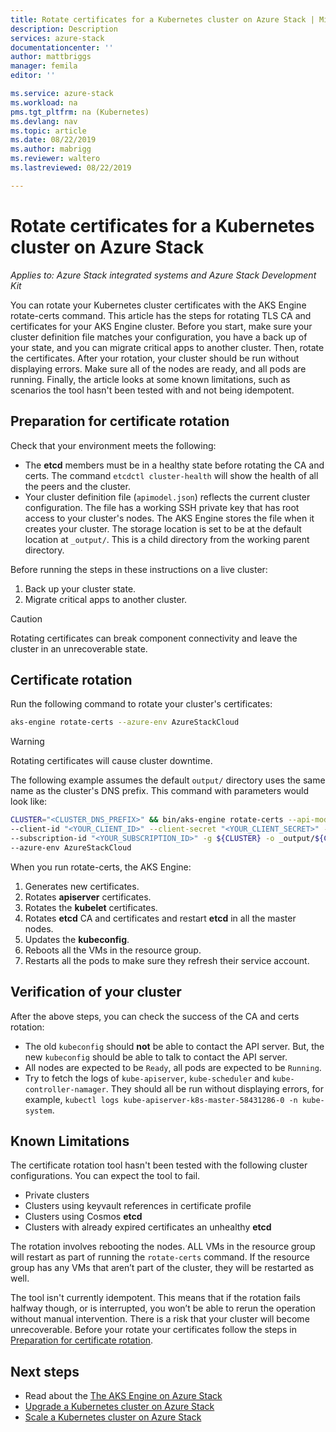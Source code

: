 ```yaml
---
title: Rotate certificates for a Kubernetes cluster on Azure Stack | Microsoft Docs
description: Description
services: azure-stack
documentationcenter: ''
author: mattbriggs
manager: femila
editor: ''

ms.service: azure-stack
ms.workload: na
pms.tgt_pltfrm: na (Kubernetes)
ms.devlang: nav
ms.topic: article
ms.date: 08/22/2019
ms.author: mabrigg
ms.reviewer: waltero
ms.lastreviewed: 08/22/2019

---
```


# Rotate certificates for a Kubernetes cluster on Azure Stack

*Applies to: Azure Stack integrated systems and Azure Stack Development Kit*

You can rotate your Kubernetes cluster certificates with the AKS Engine rotate-certs command. This article has the steps for rotating TLS CA and certificates for your AKS Engine cluster. Before you start, make sure your cluster definition file matches your configuration, you have a back up of your state, and you can migrate critical apps to another cluster. Then, rotate the certificates. After your rotation, your cluster should be run without displaying errors. Make sure all of the nodes are ready, and all pods are running. Finally, the article looks at some known limitations, such as scenarios the tool hasn't been tested with and not being idempotent.

## Preparation for certificate rotation

Check that your environment meets the following:

- The **etcd** members must be in a healthy state before rotating the CA and certs. The command `etcdctl cluster-health` will show the health of all the peers and the cluster.
- Your cluster definition file (`apimodel.json`) reflects the current cluster configuration. The file has a working SSH private key that has root access to your cluster's nodes. The AKS Engine stores the file when it creates your cluster. The storage location is set to be at the default location at `_output/`. This is a child directory from the working parent directory.

Before running the steps in these instructions on a live cluster:

1. Back up your cluster state.
2. Migrate critical apps to another cluster.

> [!Caution]  
> Rotating certificates can break component connectivity and leave the cluster in an unrecoverable state.

## Certificate rotation

Run the following command to rotate your cluster's certificates:

```bash
aks-engine rotate-certs --azure-env AzureStackCloud
```

> [!WARNING]  
> Rotating certificates will cause cluster downtime.

The following example assumes the default `output/` directory uses the same name as the cluster's DNS prefix. This command with parameters would look like:

```bash
CLUSTER="<CLUSTER_DNS_PREFIX>" && bin/aks-engine rotate-certs --api-model _output/${CLUSTER}/apimodel.json \
--client-id "<YOUR_CLIENT_ID>" --client-secret "<YOUR_CLIENT_SECRET>" --location <CLUSTER_LOCATION> \
--subscription-id "<YOUR_SUBSCRIPTION_ID>" -g ${CLUSTER} -o _output/${CLUSTER} \
--azure-env AzureStackCloud
```

When you run rotate-certs, the AKS Engine:

1. Generates new certificates.
2. Rotates **apiserver** certificates.
3. Rotates the **kubelet** certificates.
4. Rotates **etcd** CA and certificates and restart **etcd** in all the master nodes.
5. Updates the **kubeconfig**.
6. Reboots all the VMs in the resource group.
7. Restarts all the pods to make sure they refresh their service account.

## Verification of your cluster

After the above steps, you can check the success of the CA and certs rotation:

- The old  `kubeconfig`  should  **not**  be able to contact the API server. But, the new `kubeconfig` should be able to talk to contact the API server.
- All nodes are expected to be `Ready`, all pods are expected to be  `Running`.
- Try to fetch the logs of  `kube-apiserver`,  `kube-scheduler`  and  `kube-controller-namager`. They should all be run without displaying errors, for example, `kubectl logs kube-apiserver-k8s-master-58431286-0 -n kube-system`.

## Known Limitations

The certificate rotation tool hasn't been tested with the following cluster configurations. You can expect the tool to fail.

- Private clusters
- Clusters using keyvault references in certificate profile
- Clusters using Cosmos **etcd**
- Clusters with already expired certificates an unhealthy **etcd**

The rotation involves rebooting the nodes. ALL VMs in the resource group will restart as part of running the `rotate-certs` command. If the resource group has any VMs that aren’t part of the cluster, they will be restarted as well.

The tool isn't currently idempotent. This means that if the rotation fails halfway though, or is interrupted, you won’t be able to rerun the operation without manual intervention. There is a risk that your cluster will become unrecoverable. Before your rotate your certificates follow the steps in [Preparation for certificate rotation](#preparation-for-certificate-rotation).

## Next steps

- Read about the [The AKS Engine on Azure Stack](azure-stack-kubernetes-aks-engine-overview.md)
- [Upgrade a Kubernetes cluster on Azure Stack](azure-stack-kubernetes-aks-engine-upgrade.md)
- [Scale a Kubernetes cluster on Azure Stack](azure-stack-kubernetes-aks-engine-scale.md)